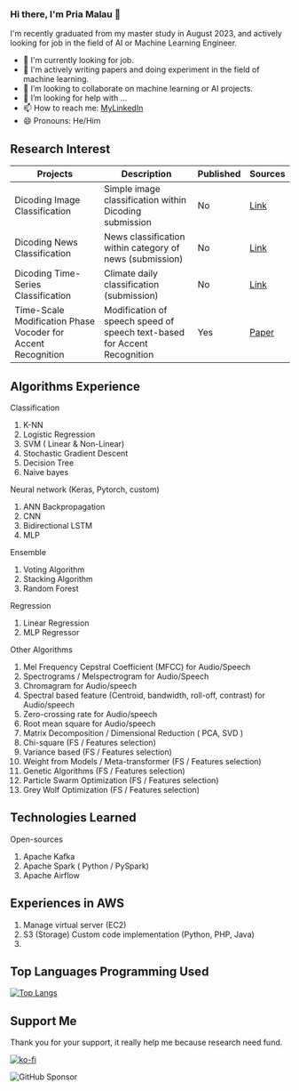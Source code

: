 ### Hi there, I'm Pria Malau 👋

<!--
**priaJuli/priaJuli** is a ✨ _special_ ✨ repository because its `README.md` (this file) appears on your GitHub profile.

Here are some ideas to get you started:

- 🔭 I’m currently working on ...
- 🌱 I’m currently learning ...
- 👯 I’m looking to collaborate on ...
- 🤔 I’m looking for help with ...
- 💬 Ask me about ...
- 📫 How to reach me: ...
- 😄 Pronouns: ...
- ⚡ Fun fact: ...
-->

I'm recently graduated from my master study in August 2023, and actively looking for job in the field of AI or Machine Learning Engineer.

- 🔭 I'm currently looking for job.
- 🌱 I'm actively writing papers and doing experiment in the field of machine learning.
- 👯 I’m looking to collaborate on machine learning or AI projects.
- 🤔 I’m looking for help with ...
- 📫 How to reach me: [MyLinkedIn](https://www.linkedin.com/in/priajuliademalauid/)
- 😄 Pronouns: He/Him

## Research Interest

| Projects | Description | Published | Sources |
| --- | --- | --- | --- |
| Dicoding Image Classification | Simple image classification within Dicoding submission | No | [Link](https://github.com/priaJuli/Project-ML-Dicoding/blob/master/Dicoding_Image_Project.ipynb) |
| Dicoding News Classification | News classification within category of news (submission) | No | [Link](https://github.com/priaJuli/Project-ML-Dicoding/blob/master/News_NLP_Dicoding.ipynb) |
| Dicoding Time-Series Classification | Climate daily classification (submission) | No | [Link](https://github.com/priaJuli/Project-ML-Dicoding/blob/master/Time_series_submission_Dicoding_Climate_IDN.ipynb) |
| Time-Scale Modification Phase Vocoder for Accent Recognition | Modification of speech speed of speech text-based for Accent Recognition | Yes | [Paper](https://ieeexplore.ieee.org/document/10295321/) |

## Algorithms Experience

Classification
1. K-NN
2. Logistic Regression
3. SVM ( Linear & Non-Linear)
4. Stochastic Gradient Descent
5. Decision Tree
6. Naive bayes

Neural network (Keras, Pytorch, custom)
1. ANN Backpropagation
2. CNN
3. Bidirectional LSTM
4. MLP

Ensemble 
1. Voting Algorithm
2. Stacking Algorithm
3. Random Forest

Regression
1. Linear Regression
2. MLP Regressor

Other Algorithms 
1. Mel Frequency Cepstral Coefficient (MFCC) for Audio/Speech
2. Spectrograms / Melspectrogram for Audio/Speech
3. Chromagram for Audio/speech
4. Spectral based feature (Centroid, bandwidth, roll-off, contrast) for Audio/speech
5. Zero-crossing rate for Audio/speech
6. Root mean square for Audio/speech
7. Matrix Decomposition / Dimensional Reduction ( PCA, SVD )
8. Chi-square (FS / Features selection)
9. Variance based (FS / Features selection)
10. Weight from Models / Meta-transformer (FS / Features selection)
11. Genetic Algorithms (FS / Features selection)
12. Particle Swarm Optimization (FS / Features selection)
13. Grey Wolf Optimization (FS / Features selection)

## Technologies Learned

Open-sources
1. Apache Kafka
2. Apache Spark ( Python / PySpark)
3. Apache Airflow

## Experiences in AWS
1. Manage virtual server (EC2)
2. S3 (Storage) Custom code implementation (Python, PHP, Java)
3. 

## Top Languages Programming Used
[![Top Langs](https://github-readme-stats.vercel.app/api/top-langs/?username=priaJuli&langs_count=8&layout=compact)](https://github.com/priaJuli/github-readme-stats)

## Support Me

Thank you for your support, it really help me because research need fund.

[![ko-fi](https://ko-fi.com/img/githubbutton_sm.svg)](https://ko-fi.com/C0C31030JS)

![GitHub Sponsor](https://img.shields.io/github/sponsors/priaJuli?label=Sponsor&logo=GitHub)
